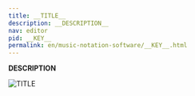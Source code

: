 ```yaml
---
title: __TITLE__
description: __DESCRIPTION__
nav: editor
pid: __KEY__
permalink: en/music-notation-software/__KEY__.html
---
```


__DESCRIPTION__

![__TITLE__](https://flat.io/img/help/editor___KEY___en.gif)